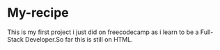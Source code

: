 # My-recipe
This is my first project i just did on freecodecamp as i learn to be a Full-Stack Developer.So far this is still on HTML.
